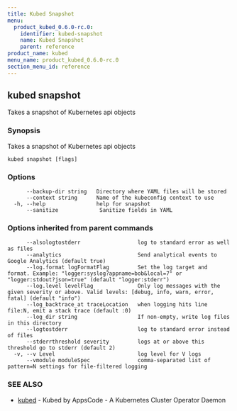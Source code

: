```yaml
---
title: Kubed Snapshot
menu:
  product_kubed_0.6.0-rc.0:
    identifier: kubed-snapshot
    name: Kubed Snapshot
    parent: reference
product_name: kubed
menu_name: product_kubed_0.6.0-rc.0
section_menu_id: reference
---
```

## kubed snapshot

Takes a snapshot of Kubernetes api objects

### Synopsis

Takes a snapshot of Kubernetes api objects

```
kubed snapshot [flags]
```

### Options

```
      --backup-dir string   Directory where YAML files will be stored
      --context string      Name of the kubeconfig context to use
  -h, --help                help for snapshot
      --sanitize             Sanitize fields in YAML
```

### Options inherited from parent commands

```
      --alsologtostderr                  log to standard error as well as files
      --analytics                        Send analytical events to Google Analytics (default true)
      --log.format logFormatFlag         Set the log target and format. Example: "logger:syslog?appname=bob&local=7" or "logger:stdout?json=true" (default "logger:stderr")
      --log.level levelFlag              Only log messages with the given severity or above. Valid levels: [debug, info, warn, error, fatal] (default "info")
      --log_backtrace_at traceLocation   when logging hits line file:N, emit a stack trace (default :0)
      --log_dir string                   If non-empty, write log files in this directory
      --logtostderr                      log to standard error instead of files
      --stderrthreshold severity         logs at or above this threshold go to stderr (default 2)
  -v, --v Level                          log level for V logs
      --vmodule moduleSpec               comma-separated list of pattern=N settings for file-filtered logging
```

### SEE ALSO

* [kubed](/products/kubed/0.6.0-rc.0/reference/kubed)	 - Kubed by AppsCode - A Kubernetes Cluster Operator Daemon

